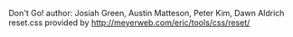 Don't Go!
author: Josiah Green, Austin Matteson, Peter Kim, Dawn Aldrich
reset.css provided by http://meyerweb.com/eric/tools/css/reset/

